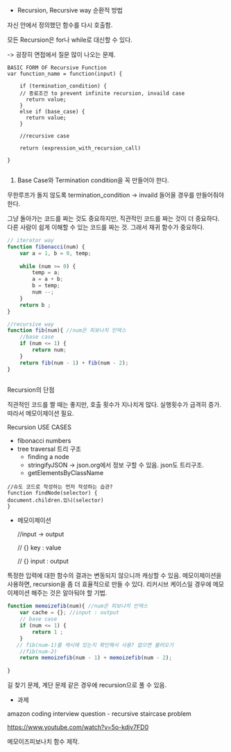 - Recursion, Recursive way 순환적 방법

자신 안에서 정의했던 함수를 다시 호출함.

모든 Recursion은 for나 while로 대신할 수 있다.



-> 굉장히 면접에서 질문 많이 나오는 문제. 

```
BASIC FORM OF Recursive Function
var function_name = function(input) {
    
    if (termination_condition) { 
    // 종료조건 to prevent infinite recursion, invaild case
      return value;
    }
    else if (base_case) {
      return value;
    }
    
    //recursive case
    
    return (expression_with_recursion_call)   
    
}


```

1. Base Case와 Termination condition을 꼭 만들어야 한다.

무한루프가 돌지 않도록 termination_condition -> invaild 들어올 경우를 만들어줘야 한다.



그냥 돌아가는 코드를 짜는 것도 중요하지만, 직관적인 코드를 짜는 것이 더 중요하다. 다른 사람이 쉽게 이해할 수 있는 코드를 짜는 것. 그래서 재귀 함수가 중요하다.

```javascript
// iterator way
function fibonacci(num) {
    var a = 1, b = 0, temp;
    
    while (num >= 0) {
        temp = a;
        a = a + b;
        b = temp;
        num --;
    }
    return b ;
}
```

```javascript
//recursive way
function fib(num){ //num은 피보나치 인덱스
    //base case
    if (num <= 1) {
        return num;
    }
    return fib(num - 1) + fib(num - 2);
}
 

```



Recursion의 단점

  직관적인 코드를 짤 때는 좋지만, 호출 횟수가 지나치게 많다. 실행횟수가 급격히 증가. 따라서 메모이제이션 필요.



Recursion USE CASES 

- fibonacci numbers
- tree traversal 트리 구조
  - finding a node
  - stringifyJSON -> json.org에서 정보 구할 수 있음. json도 트리구조. 
  - getElementsByClassName



```
//슈도 코드로 작성하는 먼저 작성하는 습관?
function findNode(selector) { 
document.children.있니(selector)
}
```



- 메모이제이션

  //input -> output 

  // {} key : value

  // {} input : output

특정한 입력에 대한 함수의 결과는 변동되지 않으니까 캐싱할 수 있음. 메모이제이션을 사용하면, recursion을 좀 더 효율적으로 만들 수 있다. 리커시브 케이스일 경우에 메모이제이션 해주는 것은 알아둬야 할 기법.

```javascript
function memoizefib(num){ //num은 피보나치 인덱스
    var cache = {}; //input : output
    // base case
    if (num <= 1) {
        return 1 ;
    }
   // fib(num-1)를 캐시에 있는지 확인해서 사용? 없으면 불러오기
    //fib(num-2)    
    return memoizefib(num - 1) + memoizefib(num - 2);
    
}
```



길 찾기 문제, 계단 문제 같은 경우에 recursion으로 풀 수 있음.



- 과제

amazon coding interview question - recursive staircase problem

https://www.youtube.com/watch?v=5o-kdjv7FD0

메모이즈피보나치 함수 제작.

